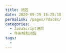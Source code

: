 ```yaml
---
title: 闭包
date: 2020-09-29 15:28:18
permalink: /pages/7dac8c/
categories:
  - JavaScript进阶
  - 作用域和闭包
tags:
  - 
---
```

